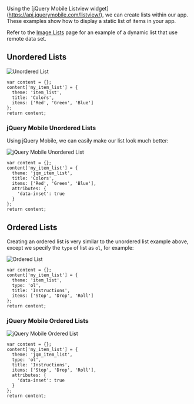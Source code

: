 Using the [jQuery Mobile Listview widget] (https://api.jquerymobile.com/listview/), we can create lists within our app. These examples show how to display a static list of items in your app.

Refer to the [Image Lists](../Views/Displaying_a_View/Views_Render_Array/Image_Lists) page for an example of a dynamic list that use remote data set.

## Unordered Lists

![Unordered List](http://drupalgap.org/sites/default/files/unordered-list.png)

```
var content = {};
content['my_item_list'] = {
  theme: 'item_list',
  title: 'Colors',
  items: ['Red', 'Green', 'Blue']
};
return content;
```

### jQuery Mobile Unordered Lists

Using jQuery Mobile, we can easily make our list look much better:

![jQuery Mobile Unordered List](http://drupalgap.org/sites/default/files/jquerymobile-unordered-list.png)

```
var content = {};
content['my_item_list'] = {
  theme: 'jqm_item_list',
  title: 'Colors',
  items: ['Red', 'Green', 'Blue'],
  attributes: {
    'data-inset': true
  }
};
return content;
```

## Ordered Lists

Creating an ordered list is very similar to the unordered list example above, except we specify the `type` of list as `ol`, for example:

![Ordered List](http://drupalgap.org/sites/default/files/ordered-list.png)

```
var content = {};
content['my_item_list'] = {
  theme: 'item_list',
  type: 'ol',
  title: 'Instructions',
  items: ['Stop', 'Drop', 'Roll']
};
return content;
```

### jQuery Mobile Ordered Lists

![jQuery Mobile Ordered List](http://drupalgap.org/sites/default/files/jquerymobile-ordered-list.png)

```
var content = {};
content['my_item_list'] = {
  theme: 'jqm_item_list',
  type: 'ol',
  title: 'Instructions',
  items: ['Stop', 'Drop', 'Roll'],
  attributes: {
    'data-inset': true
  }
};
return content;
```